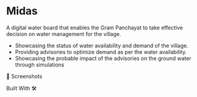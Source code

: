 # Midas


A digital water board that enables the Gram Panchayat to take effective decision on water management for the village.


- Showcasing the status of water availability and demand of the village.
- Providing advisories to optimize demand as per the water availability.
- Showcasing the probable impact of the advisories on the ground water through simulations


📸 Screenshots


Built With 🛠
